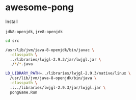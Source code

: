 # awesome-pong

Install

`jdk8-openjdk`, `jre8-openjdk`

```bash
cd src

/usr/lib/jvm/java-8-openjdk/bin/javac \
  -classpath \
  ../libraries/lwjgl-2.9.3/jar/lwjgl.jar \
  ./*/*.java

LD_LIBRARY_PATH=../libraries/lwjgl-2.9.3/native/linux \
  /usr/lib/jvm/java-8-openjdk/bin/java \
  -classpath \
  .:../libraries/lwjgl-2.9.3/jar/lwjgl.jar \
  pongGame.Run
```

